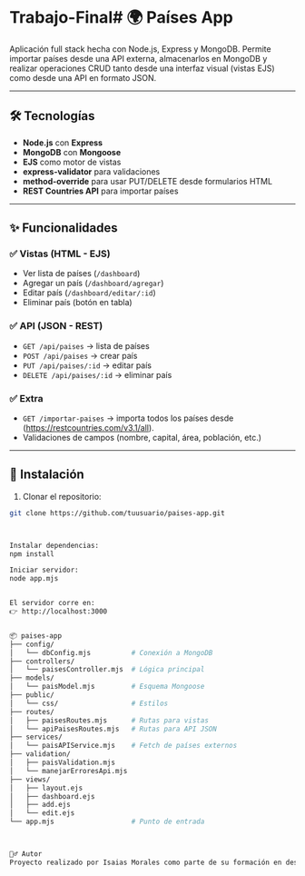 # Trabajo-Final# 🌍 Países App

Aplicación full stack hecha con Node.js, Express y MongoDB. Permite importar países desde una API externa, almacenarlos en MongoDB y realizar operaciones CRUD tanto desde una interfaz visual (vistas EJS) como desde una API en formato JSON.

---

## 🛠 Tecnologías

- **Node.js** con **Express**
- **MongoDB** con **Mongoose**
- **EJS** como motor de vistas
- **express-validator** para validaciones
- **method-override** para usar PUT/DELETE desde formularios HTML
- **REST Countries API** para importar países

---

## ✨ Funcionalidades

### ✅ Vistas (HTML - EJS)

- Ver lista de países (`/dashboard`)
- Agregar un país (`/dashboard/agregar`)
- Editar país (`/dashboard/editar/:id`)
- Eliminar país (botón en tabla)

### ✅ API (JSON - REST)

- `GET /api/paises` → lista de países
- `POST /api/paises` → crear país
- `PUT /api/paises/:id` → editar país
- `DELETE /api/paises/:id` → eliminar país

### ✅ Extra

- `GET /importar-paises` → importa todos los países desde (https://restcountries.com/v3.1/all).
- Validaciones de campos (nombre, capital, área, población, etc.)

---

## 🧾 Instalación

1. Clonar el repositorio:

```bash
git clone https://github.com/tuusuario/paises-app.git



Instalar dependencias:
npm install

Iniciar servidor:
node app.mjs


El servidor corre en:
👉 http://localhost:3000


📦 paises-app
├── config/
│   └── dbConfig.mjs          # Conexión a MongoDB
├── controllers/
│   └── paisesController.mjs  # Lógica principal
├── models/
│   └── paisModel.mjs         # Esquema Mongoose
├── public/
│   └── css/                  # Estilos
├── routes/
│   ├── paisesRoutes.mjs      # Rutas para vistas
│   └── apiPaisesRoutes.mjs   # Rutas para API JSON
├── services/
│   └── paisAPIService.mjs    # Fetch de países externos
├── validation/
│   ├── paisValidation.mjs
│   └── manejarErroresApi.mjs
├── views/
│   ├── layout.ejs
│   ├── dashboard.ejs
│   ├── add.ejs
│   └── edit.ejs
└── app.mjs                   # Punto de entrada



🙋‍♂️ Autor
Proyecto realizado por Isaias Morales como parte de su formación en desarrollo full stack y backend con Node.js y MongoDB.
